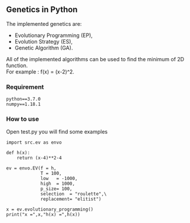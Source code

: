 ## Genetics in Python
The implemented genetics are:

* Evolutionary Programming (EP),
* Evolution Strategy (ES),
* Genetic Algorithm (GA).

All of the implemented algorithms can be used to find the minimum of 2D function.  
For example : f(x) = (x-2)^2.

### Requirement
```
python==3.7.0
numpy==1.18.1
```
### How to use

Open test.py you will find some examples
```
import src.ev as envo

def h(x):
    return (x-4)**2-4

ev = envo.EV(f = h,
             T = 100,
             low   = -1000,
             high  = 1000,
             p_size= 100,
             selection  = "roulette",\
             replacement= "elitist")

x = ev.evolutionary_programming()
print("x =",x,"h(x) =",h(x))
```
